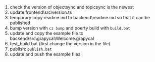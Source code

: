 1. check the version of objectsync and topicsync is the newest
1. update frontend\src\version.ts
1. temporary copy readme.md to backend\readme.md so that it can be published
1. bump version with `cz bump` and poerty build with `build.bat`
1. update and copy the example file to backend\src\grapycal\Welcome.grapycal
1. test_build.bat (first change the version in the file)
1. publish: `publish.bat`
1. update and push the example files
